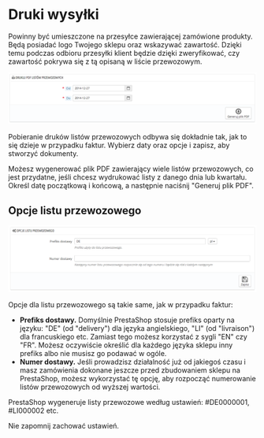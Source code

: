 # Druki wysyłki

Powinny być umieszczone na przesyłce zawierającej zamówione produkty. Będą posiadać logo Twojego sklepu oraz wskazywać zawartość. Dzięki temu podczas odbioru przesyłki klient będzie dzięki zweryfikować, czy zawartość pokrywa się z tą opisaną w liście przewozowym.

![](../../../.gitbook/assets/30245314.png)

Pobieranie druków listów przewozowych odbywa się dokładnie tak, jak to się dzieje w przypadku faktur. Wybierz daty oraz opcje i zapisz, aby stworzyć dokumenty.

Możesz wygenerować plik PDF zawierający wiele listów przewozowych, co jest przydatne, jeśli chcesz wydrukować listy z danego dnia lub kwartału. Określ datę początkową i końcową, a następnie naciśnij "Generuj plik PDF".

## Opcje listu przewozowego <a href="#drukiwysylki-opcjelistuprzewozowego" id="drukiwysylki-opcjelistuprzewozowego"></a>

![](../../../.gitbook/assets/30245315.png)

Opcje dla listu przewozowego są takie same, jak w przypadku faktur:

* **Prefiks dostawy.** Domyślnie PrestaShop stosuje prefiks oparty na języku: "DE" (od "delivery") dla języka angielskiego, "LI" (od "livraison") dla francuskiego etc. Zamiast tego możesz korzystać z sygli "EN" czy "FR".  Możesz oczywiście określić dla każdego języka sklepu inny prefiks albo nie musisz go podawać w ogóle.
* **Numer dostawy.** Jeśli prowadzisz działalność już od jakiegoś czasu i masz zamówienia dokonane jeszcze przed zbudowaniem sklepu na PrestaShop, możesz wykorzystać tę opcję, aby rozpocząć numerowanie listów przewozowych od wyższej wartości.

PrestaShop wygeneruje listy przewozowe według ustawień: #DE0000001, #LI000002 etc.

Nie zapomnij zachować ustawień.
